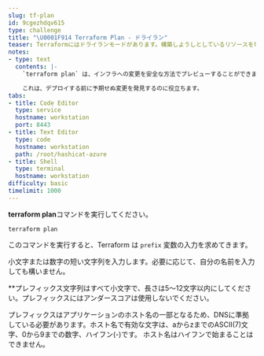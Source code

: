 ```yaml
---
slug: tf-plan
id: 9cgezhdqv615
type: challenge
title: "\U0001F914 Terraform Plan - ドライラン"
teaser: Terraformにはドライランモードがあります。構築しようしとしているリソースを事前に確認できます。ここでは、Terraform planを実行して出力を表示します。
notes:
- type: text
  contents: |-
    `terraform plan` は、インフラへの変更を安全な方法でプレビューすることができます。

    これは、デプロイする前に予期せぬ変更を発見するのに役立ちます。
tabs:
- title: Code Editor
  type: service
  hostname: workstation
  port: 8443
- title: Text Editor
  type: code
  hostname: workstation
  path: /root/hashicat-azure
- title: Shell
  type: terminal
  hostname: workstation
difficulty: basic
timelimit: 1000
---
```

**terraform plan**コマンドを実行してください。
```
terraform plan
```
このコマンドを実行すると、Terraform は `prefix` 変数の入力を求めてきます。

小文字または数字の短い文字列を入力します。必要に応じて、自分の名前を入力しても構いません。

**プレフィックス文字列はすべて小文字で、長さは5～12文字以内にしてください。プレフィックスにはアンダースコアは使用しないでください。

プレフィックスはアプリケーションのホスト名の一部となるため、DNSに準拠している必要があります。ホスト名で有効な文字は、aからzまでのASCII(7)文字、0から9までの数字、ハイフン(-)です。 ホスト名はハイフンで始まることはできません。